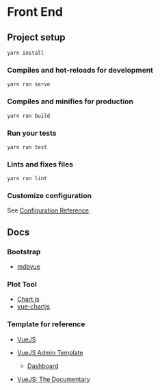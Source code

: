 # Front End

## Project setup

```
yarn install
```

### Compiles and hot-reloads for development

```
yarn run serve
```

### Compiles and minifies for production

```
yarn run build
```

### Run your tests

```
yarn run test
```

### Lints and fixes files

```
yarn run lint
```

### Customize configuration

See [Configuration Reference](https://cli.vuejs.org/config/).

## Docs

### Bootstrap

- [mdbvue](https://mdbootstrap.com/docs/vue/)

### Plot Tool

- [Chart.js](https://www.chartjs.org/docs/latest/)
- [vue-chartjs](https://vue-chartjs.org/guide/)

### Template for reference

- [VueJS](https://vuejs.org/v2/guide/)

- [VueJS Admin Template](https://www.creative-tim.com/templates/vuejs-dashboard)
  - [Dashboard](https://demos.creative-tim.com/bs3/vue-paper-dashboard-pro/#/admin/overview)
- [VueJS: The Documentary](https://www.youtube.com/watch?v=OrxmtDw4pVI)
